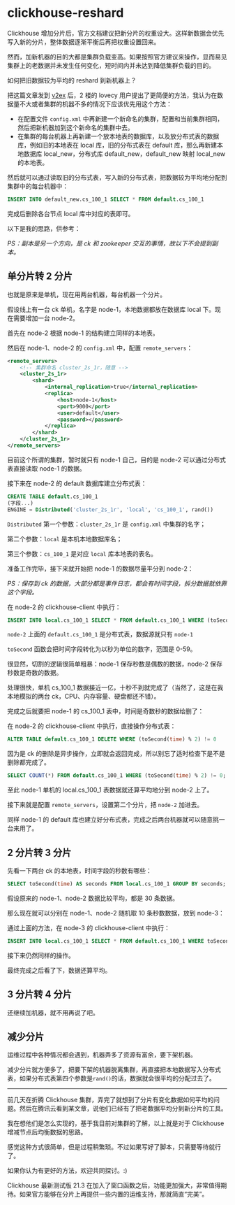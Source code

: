 # clickhouse-reshard
Clickhouse 增加分片后，官方文档建议把新分片的权重设大。这样新数据会优先写入新的分片，整体数据逐渐平衡后再把权重设置回来。

然而，加新机器的目的大都是集群负载变高。如果按照官方建议来操作，显而易见集群上的老数据并未发生任何变化，短时间内并未达到降低集群负载的目的。

如何把旧数据较为平均的 reshard 到新机器上？

把这篇文章发到 [v2ex](https://www.v2ex.com/t/760816) 后，2 楼的 lovecy 用户提出了更简便的方法，我认为在数据量不大或者集群的机器不多的情况下应该优先用这个方法：

- 在配置文件 `config.xml` 中再新建一个新命名的集群，配置和当前集群相同，然后把新机器加到这个新命名的集群中去。
- 在集群的每台机器上再新建一个放本地表的数据库，以及放分布式表的数据库，例如旧的本地表在 local 库，旧的分布式表在 default 库，那么再新建本地数据库 local_new，分布式库 default_new，default_new 映射 local_new 的本地表。

然后就可以通过读取旧的分布式表，写入新的分布式表，把数据较为平均地分配到集群中的每台机器中：
```SQL
INSERT INTO default_new.cs_100_1 SELECT * FROM default.cs_100_1
```
完成后删除各台节点 local 库中对应的表即可。


以下是我的思路，供参考：

*PS：副本是另一个方向，是 ck 和 zookeeper 交互的事情，故以下不会提到副本。*

单分片转 2 分片
----------
也就是原来是单机，现在用两台机器，每台机器一个分片。

假设线上有一台 ck 单机，名字是 node-1，本地数据都放在数据库 local 下。现在需要增加一台 node-2。

首先在 node-2 根据 node-1 的结构建立同样的本地表。

然后在 node-1、node-2 的 `config.xml` 中，配置 `remote_servers`：
```xml
<remote_servers>
    <!-- 集群命名 cluster_2s_1r，随意 -->
    <cluster_2s_1r>
        <shard>
            <internal_replication>true</internal_replication>
            <replica>
                <host>node-1</host>
                <port>9000</port>
                <user>default</user>
                <password></password>
            </replica>
        </shard>
    </cluster_2s_1r>
</remote_servers>
```
目前这个所谓的集群，暂时就只有 node-1 自己，目的是 node-2 可以通过分布式表直接读取 node-1 的数据。

接下来在 node-2 的 default 数据库建立分布式表：
```SQL
CREATE TABLE default.cs_100_1
(字段...)
ENGINE = Distributed('cluster_2s_1r', 'local', 'cs_100_1', rand())
```
`Distributed` 第一个参数：`cluster_2s_1r` 是 `config.xml` 中集群的名字；

第二个参数：`local` 是本机本地数据库名；

第三个参数：`cs_100_1` 是对应 `local` 库本地表的表名。

准备工作完毕，接下来就开始把 node-1 的数据尽量平分到 node-2：

*PS：保存到 ck 的数据，大部分都是事件日志，都会有时间字段，拆分数据就依靠这个字段。*

在 node-2 的 clickhouse-client 中执行：
```SQL
INSERT INTO local.cs_100_1 SELECT * FROM default.cs_100_1 WHERE (toSecond(time) % 2) != 0
```
`node-2` 上面的 `default.cs_100_1` 是分布式表，数据源就只有 `node-1`

`toSecond` 函数会把时间字段转化为以秒为单位的数字，范围是 0-59。

很显然，切割的逻辑很简单粗暴：node-1 保存秒数是偶数的数据，node-2 保存秒数是奇数的数据。

处理很快，单机 cs_100_1 数据接近一亿，十秒不到就完成了（当然了，这是在我本地模拟的两台 ck，CPU、内存容量、硬盘都还不错）。

完成之后就要把 node-1 的 cs_100_1 表中，时间是奇数秒的数据给删了：

在 node-2 的 clickhouse-client 中执行，直接操作分布式表：
```SQL
ALTER TABLE default.cs_100_1 DELETE WHERE (toSecond(time) % 2) != 0
```
因为是 ck 的删除是异步操作，立即就会返回完成，所以别忘了适时检查下是不是删除都完成了。
```SQL
SELECT COUNT(*) FROM default.cs_100_1 WHERE (toSecond(time) % 2) != 0;
```

至此 node-1 单机的 local.cs_100_1 表数据就还算平均地分到 node-2 上了。

接下来就是配置 `remote_servers`，设置第二个分片，把 `node-2` 加进去。

同样 node-1 的 default 库也建立好分布式表，完成之后两台机器就可以随意挑一台来用了。


2 分片转 3 分片
----------
先看一下两台 ck 的本地表，时间字段的秒数有哪些：
```SQL
SELECT toSecond(time) AS seconds FROM local.cs_100_1 GROUP BY seconds;
```
假设原来的 node-1、node-2 数据比较平均，都是 30 条数据。

那么现在就可以分别在 node-1、node-2 随机取 10 条秒数数据，放到 node-3：

通过上面的方法，在 node-3 的 clickhouse-client 中执行：
```SQL
INSERT INTO local.cs_100_1 SELECT * FROM default.cs_100_1 WHERE toSecond(time) IN (35,27,3,55,43,21,45,47,59,31,16,0,14,18,42,30,6,36,54,20)
```
接下来仍然同样的操作。

最终完成之后看了下，数据还算平均。


3 分片转 4 分片
----------
还继续加机器，就不用再说了吧。



减少分片
----------
运维过程中各种情况都会遇到，机器弄多了资源有富余，要下架机器。

减少分片就方便多了，把要下架的机器脱离集群，再直接把本地数据写入分布式表，如果分布式表第四个参数是`rand()`的话，数据就会很平均的分配过去了。



----------
前几天在折腾 Clickhouse 集群，弄完了就想到了分片有变化数据如何平均的问题。然后在腾讯云看到某文章，说他们已经有了把老数据平均分到新分片的工具。

我在想他们是怎么实现的，基于我目前对集群的了解，以上就是对于 Clickhouse 增减节点后均衡数据的思路。

感觉这种方式很简单，但是过程稍繁琐。不过如果写好了脚本，只需要等待就行了。

如果你认为有更好的方法，欢迎共同探讨。:)

Clickhouse 最新测试版 21.3 在加入了窗口函数之后，功能更加强大，非常值得期待。如果官方能够在分片上再提供一些内置的运维支持，那就简直“完美”。



